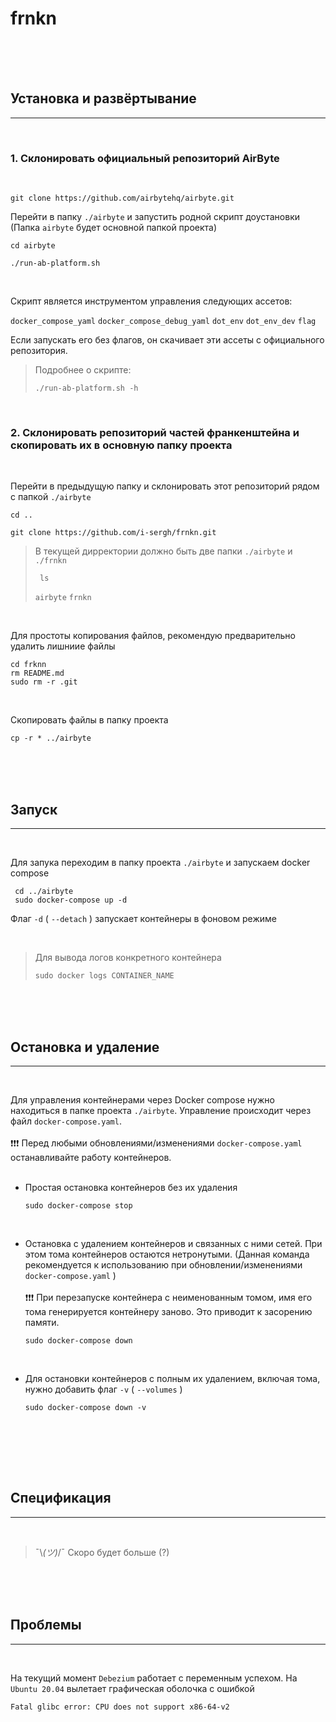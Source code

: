# frnkn

<br><br><br>


## Установка и развёртывание

---

<br>

### 1. Склонировать официальный репозиторий AirByte

<br>

  ```
  git clone https://github.com/airbytehq/airbyte.git
  ```
  
Перейти в папку `./airbyte` и запустить родной скрипт доустановки
(Папка `airbyte` будет основной папкой проекта)
  ```
  cd airbyte

  ./run-ab-platform.sh
  ```
<br>

Скрипт является инструментом управления следующих ассетов:
  <p>
    
  `docker_compose_yaml` `docker_compose_debug_yaml` `dot_env` `dot_env_dev` `flag`
  </p>
  <p>
Если запускать его без флагов, он скачивает эти ассеты с официального репозитория.
  </p>
  
  >Подробнее о скрипте:
  >```
  >./run-ab-platform.sh -h 
  >```

<br>

###  2. Склонировать репозиторий частей франкенштейна и скопировать их в основную папку проекта

<br>

Перейти в предыдущую папку и склонировать этот репозиторий рядом с папкой `./airbyte`
```
cd ..

git clone https://github.com/i-sergh/frnkn.git
```

> В текущей дирректории должно быть две папки `./airbyte` и `./frnkn`
> ```
>  ls
> ```
>  `airbyte` `frnkn`

<br>

Для простоты копирования файлов, рекомендую предварительно удалить лишниие файлы
```
cd frknn
rm README.md
sudo rm -r .git
```

<br>

Скопировать файлы в папку проекта
```
cp -r * ../airbyte
```

<br><br><br>

## Запуск

---

<br>

Для запука переходим в папку проекта `./airbyte` и запускаем docker compose
```
 cd ../airbyte
 sudo docker-compose up -d
```
Флаг `-d` ( `--detach` ) запускает контейнеры в фоновом режиме

<br>

> Для вывода логов конкретного контейнера 
> ```
> sudo docker logs CONTAINER_NAME
> ```

<br><br><br>

## Остановка и удаление

---

<br>

Для управления контейнерами через Docker compose нужно находиться в папке проекта `./airbyte`. Управление происходит через файл `docker-compose.yaml`. 
<br>
<br>
❗❗❗ Перед любыми обновлениями/изменениями `docker-compose.yaml` останавливайте работу контейнеров.
<br>
<br>

* Простая остановка контейнеров без их удаления
  ```
  sudo docker-compose stop
  ```
  
  <br>
  
* Остановка с удалением контейнеров и связанных с ними сетей. При этом тома контейнеров остаются нетронутыми. (Данная команда рекомендуется к использованию при обновлении/изменениями `docker-compose.yaml` )
  <br><br>
  ❗❗❗ При перезапуске контейнера с неименованным томом, имя его тома генерируется контейнеру заново. Это приводит к засорению памяти.  

  ```
  sudo docker-compose down
  ```
  <br>
  
* Для остановки контейнеров с полным их удалением, включая тома, нужно добавить флаг `-v`  ( `--volumes` )

  ```
  sudo docker-compose down -v 
  ```
  <br>
  
<br><br><br>

## Спецификация

---

<br>
 
>¯\\_(ツ)_/¯ Скоро будет больше (?) 





<br><br><br>

## Проблемы

---

<br>

 На текущий момент `Debezium` работает с переменным успехом. На `Ubuntu 20.04` вылетает графическая оболочка с ошибкой 

 ```stderr
Fatal glibc error: CPU does not support x86-64-v2
```
